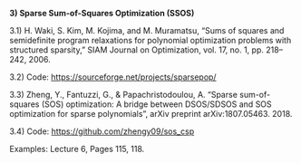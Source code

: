 **3) Sparse Sum-of-Squares Optimization (SSOS)**

3.1) H. Waki, S. Kim, M. Kojima, and M. Muramatsu, “Sums of squares and semidefinite program relaxations for polynomial optimization problems with structured sparsity,” SIAM Journal on Optimization, vol. 17, no. 1, pp. 218–242, 2006.

3.2) Code: https://sourceforge.net/projects/sparsepop/


3.3) Zheng, Y., Fantuzzi, G., & Papachristodoulou, A. “Sparse sum-of-squares (SOS) optimization: A bridge between DSOS/SDSOS and SOS optimization for sparse polynomials”, arXiv preprint arXiv:1807.05463. 2018.

3.4) Code: https://github.com/zhengy09/sos_csp




Examples: Lecture 6, Pages 115, 118.
